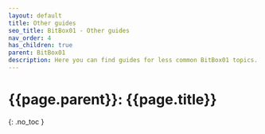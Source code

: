 ```yaml
---
layout: default
title: Other guides
seo_title: BitBox01 - Other guides
nav_order: 4
has_children: true
parent: BitBox01
description: Here you can find guides for less common BitBox01 topics.
---
```


# {{page.parent}}: {{page.title}}
{: .no_toc }
